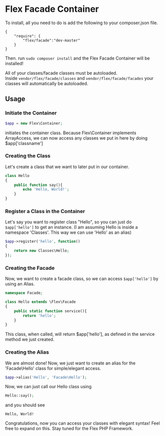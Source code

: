 # Flex Facade Container

To install, all you need to do 
is add the following to your composer.json file.

```
{
	"require": {
		"flex/facade":"dev-master"
	}
}
```

Then. run `sudo composer install` and the 
Flex Facade Container will be installed!

All of your classes/facade classes must be 
autoloaded.  
Inside `vendor/flex/facade/classes` and
 `vendor/flex/facade/facades` your classes will
  automatically be autoloaded.

## Usage

### Initiate the Container

```php
$app = new Flex\Container;
```
initiates the container class. Because Flex\Container implements ArrayAccess,
we can now access any classes we put in here by doing $app['classname'] 

### Creating the Class

Let's create a class that we want to later put in our container.  

```php
class Hello
{
	public function say(){
		echo 'Hello, World!';
	}
}
```

### Register a Class in the Container

Let's say you want to register class "Hello", so you can just do `$app['hello']` to get an instance.  (I am assuming Hello is inside a namespace 'Classes'.  This way we can use 'Hello' as an alias)

```php
$app->register('hello', function()
{
	return new Classes\Hello;
});
```
### Creating the Facade

Now, we want to create a facade class, so we can access `$app['hello']` by using an Alias.

```php
namespace Facade;

class Hello extends \Flex\Facade
{
	public static function service(){
		return 'hello';
	}
}
```

This class, when called, will return $app['hello'], as defined in the service method we just created.

### Creating the Alias

We are almost done!  Now, we just want to create an alias for the  'Facade\Hello' class for simple/elegant access.

```php
$app->alias('Hello', 'Facade\Hello');
```

Now, we can just call our Hello class using 
```php
Hello::say();
```

and you should see 
```
Hello, World!
```
Congratulations, now you can access your classes with elegant syntax!  Feel free to expand on this.  Stay tuned for the Flex PHP Framework.